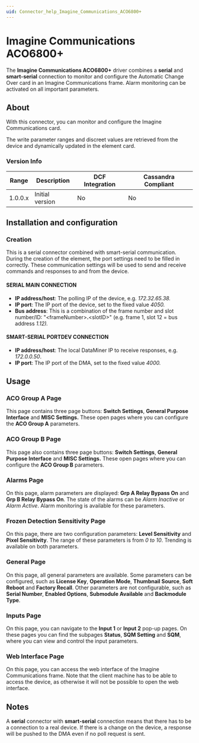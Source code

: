 ```yaml
---
uid: Connector_help_Imagine_Communications_ACO6800+
---
```


# Imagine Communications ACO6800+

The **Imagine Communications ACO6800+** driver combines a **serial** and **smart-serial** connection to monitor and configure the Automatic Change Over card in an Imagine Communications frame. Alarm monitoring can be activated on all important parameters.

## About

With this connector, you can monitor and configure the Imagine Communications card.

The write parameter ranges and discreet values are retrieved from the device and dynamically updated in the element card.

### Version Info

| Range | Description | DCF Integration | Cassandra Compliant |
|------------------|-----------------|---------------------|-------------------------|
| 1.0.0.x          | Initial version | No                  | No                      |

## Installation and configuration

### Creation

This is a serial connector combined with smart-serial communication. During the creation of the element, the port settings need to be filled in correctly. These communication settings will be used to send and receive commands and responses to and from the device.

#### SERIAL MAIN CONNECTION

- **IP address/host**: The polling IP of the device, e.g. *172.32.65.38.*
- **IP port**: The IP port of the device, set to the fixed value *4050.*
- **Bus address**: This is a combination of the frame number and slot number/ID: "\<frameNumber\>**.**\<slotID\>" (e.g. frame 1, slot 12 = bus address *1.12).*

#### SMART-SERIAL PORTDEV CONNECTION

- **IP address/host**: The local DataMiner IP to receive responses, e.g. *172.0.0.50*.
- **IP port**: The IP port of the DMA, set to the fixed value *4000.*

## Usage

### ACO Group A Page

This page contains three page buttons: **Switch Settings**, **General Purpose Interface** and **MISC Settings.** These open pages where you can configure the **ACO Group A** parameters.

### ACO Group B Page

This page also contains three page buttons: **Switch Settings**, **General Purpose Interface** and **MISC Settings.** These open pages where you can configure the **ACO Group B** parameters.

### Alarms Page

On this page, alarm parameters are displayed: **Grp A Relay Bypass On** and **Grp B Relay Bypass On**. The state of the alarms can be *Alarm Inactive* or *Alarm Active*. Alarm monitoring is available for these parameters.

### Frozen Detection Sensitivity Page

On this page, there are two configuration parameters: **Level Sensitivity** and **Pixel Sensitivity**. The range of these parameters is from *0 to 10*. Trending is available on both parameters.

### General Page

On this page, all general parameters are available. Some parameters can be configured, such as **License Key**, **Operation Mode**, **Thumbnail Source**, **Soft Reboot** and **Factory Recall**. Other parameters are not configurable, such as **Serial Number**, **Enabled Options**, **Submodule Available** and **Backmodule Type**.

### Inputs Page

On this page, you can navigate to the **Input 1** or **Input 2** pop-up pages. On these pages you can find the subpages **Status**, **SQM Setting** and **SQM**, where you can view and control the input parameters.

### Web Interface Page

On this page, you can access the web interface of the Imagine Communications frame. Note that the client machine has to be able to access the device, as otherwise it will not be possible to open the web interface.

## Notes

A **serial** connector with **smart-serial** connection means that there has to be a connection to a real device.
If there is a change on the device, a response will be pushed to the DMA even if no poll request is sent.
